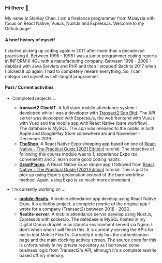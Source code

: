 ### Hi there 👋

My name is Stanley Chan. I am a freelance programmer from Malaysia with focus on React Native, VueJs, NuxtJs and ExpressJs. Welcome to my Github page!

#### A brief history of myself
I started picking up coding again in 2017 after more than a decade not practising it. Between 1996 - 1998 I was a junior programmer coding reports in INFORMIX 4GL with a manufacturing company. Between 1998 - 2000 I dabbled with Java Servlets and PHP and then I stopped! Back to 2017 when I picked it up again, I had to completely relearn everything. So, I can categorized myself as self-taught programmer.

#### Past / Current activities
- Completed projects ...
  - **transact2 ClockIT**. A full stack mobile attendance system I developed while I was a developer with [Transact2 Sdn Bhd](https://transact2.com/). The API server was developed with ExpressJs, the web frontend with VueJs with Vuex and the mobile app with React Native (bare workflow). The database is MySQL. The app was released to the public in both Apple and GooglePlay Store somewhere around November - December 2019.
  - **[TheShop](https://github.com/nahcnats/rnTheShop)**. A React Native Expo shopping app based on one of [React Native - The Practical Guide [2021 Edition]](https://www.udemy.com/share/101WauB0QcclpUTXw=/) tutorial. The objective of following this course module was to 1, experience Expo (so convenient) and 2, learn some good coding habits.
  - **[GreatPlaces](https://github.com/nahcnats/greatplaces)**. A React Native Expo simple app I followed from [React Native - The Practical Guide [2021 Edition]](https://www.udemy.com/share/101WauB0QcclpUTXw=/) tutorial. This is just to pick up using Expo's geolocation instead of the bare workflow method. Again, using Expo is so much more convenient.
  
- I’m currently working on ...
  - **[mobile-flexits](https://github.com/nahcnats/mobile-flexits)**. A mobile attendance app develop using React Native Expo. It's a hobby project, a complete rewrite of the original app I wrote for a company (Transact2) between 2018 - 2020.
  - **flextits-server**. A mobile attendance server develop using NuxtJs, ExpressJs with socket.io. The database is MySQL hosted in my Digital Ocean droplet in an Ubuntu environment served via Nginx. I don't when when I will finish this. It is currently serving the APIs for me to test Mobile FlexiTs. Currently it only has the authentication page and the main clocking activity screen. The source code for this is unfortunately in my private repository as I borrowed some business logic from Transact2's API, although it's a complete rewrite based off my memory.
